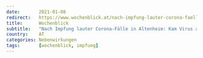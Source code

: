 ```yaml
---
date:       2021-01-08
redirect:   https://www.wochenblick.at/nach-impfung-lauter-corona-faelle-in-altenheim-kam-virus-aus-der-nadel/
title:      Wochenblick
subtitle:   "Nach Impfung lauter Corona-Fälle in Altenheim: Kam Virus aus der Nadel?"
country:    AT
categories: Nebenwirkungen
tags:       [wochenblick, impfung]
---
```

